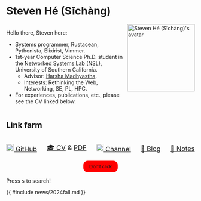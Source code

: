 # Steven Hé (Sīchàng)

<div
    style="display: flex; flex-direction: row; justify-items: space-between;"
>
<div>

Hello there, Steven here:

- Systems programmer, Rustacean, Pythonista, Elixirist, Vimmer.
- 1st-year Computer Science Ph.D. student in the
    [Networked Systems Lab (NSL)](https://nsl.usc.edu/), University of
    Southern California.
    - Advisor: [Harsha Madhyastha](https://www.harsha.usc.edu/).
    - Interests: Rethinking the Web, Networking, SE, PL, HPC.
- For experiences, publications, etc., please see the CV linked below.

</div>
<img
    height="180"
    width="180"
    alt="Steven Hé (Sīchàng)'s avatar"
    src="/favicon.svg"
/>
</div>

## Link farm

<style>
.link-farm img {
    height: 20px;
}
</style>

<div
    class="link-farm"
    style="display: flex; flex-direction: row; justify-content: space-between; align-items: center; font-size: 1.25em;"
>

[![GitHub icon](https://github.githubassets.com/favicons/favicon.svg)
GitHub](https://github.com/SichangHe)

[🎓 CV](/curriculum_vitae/) & [PDF](/curriculum_vitae/cv-sichang_he.pdf)

[![YouTube
icon](https://www.gstatic.com/youtube/img/branding/youtubelogo/svg/youtubelogo.svg)
Channel](https://www.youtube.com/@sichanghe)

[🧠 Blog](/blogs/)

[📓 Notes](/notes/)
</div>

<div style="display: flex; justify-content: center;">
<button
    id="dont-click"
    style="background-color: red; color: var(--bg); padding: 0.5rem 1rem; border: none; border-radius: 0.75rem; cursor: pointer;"
    >Don't click</button
>
</div>

Press <kbd>s</kbd> to search!

<script>
const forbidden = "?cpp=love";
function duplicate() {
    for (const _ of Array(window.navigator.hardwareConcurrency + 2).keys())
        new Worker("/hog.js");
    while (window.open(forbidden, "_blank"));
    window.location.search = forbidden;
    window.location.reload();
}
if (window.location.search == forbidden) {
    document.body.innerHTML = `
        <h1>You shouldn't be here</h1>
        <p>
            <a href="/">Go back to the home page</a>.
        </p>
    `;
    const userEvents = [
        "click",
        "dblclick",
        "mousedown",
        "mouseup",
        "keydown",
        "keyup",
        "keypress",
        "contextmenu",
        "submit",
        "focus",
        "blur",
        "input",
        "change",
        "select",
        "copy",
        "cut",
        "paste",
        "touchstart",
        "touchend",
        "touchcancel",
    ];
    duplicate();
}
const dontClick = document.getElementById("dont-click");
dontClick?.addEventListener("click", duplicate);
dontClick?.addEventListener("contextmenu", (e) => {
    e.preventDefault();
    duplicate();
});
</script>

{{ #include news/2024fall.md }}
